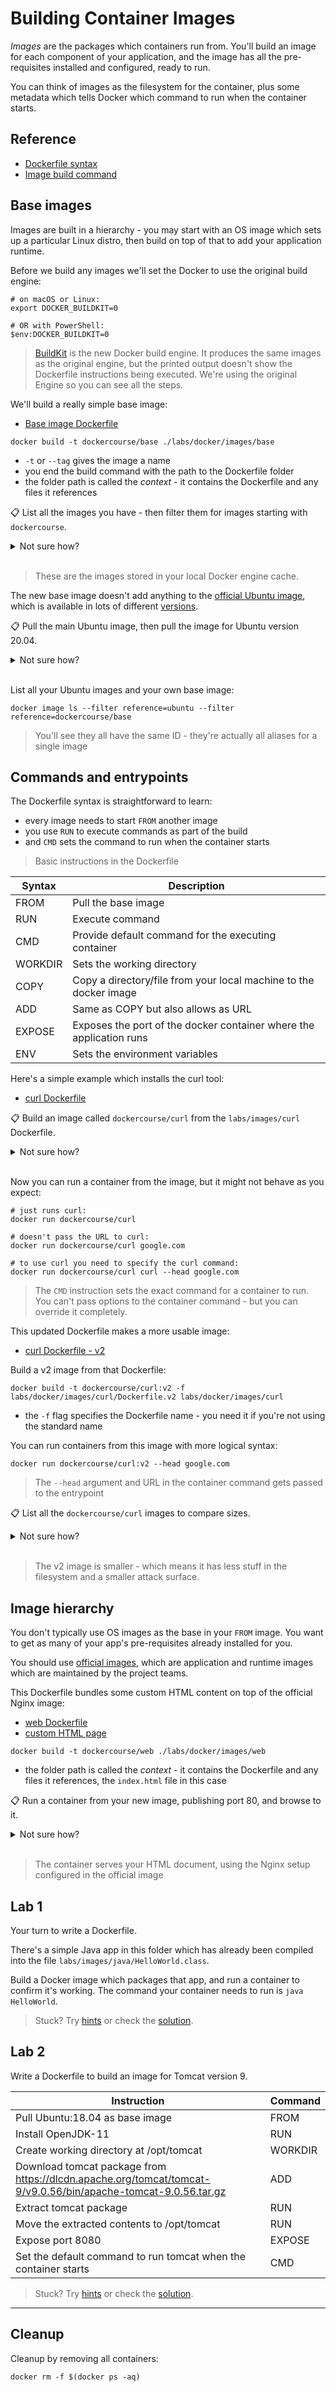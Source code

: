 # Building Container Images

*Images* are the packages which containers run from. You'll build an image for each component of your application, and the image has all the pre-requisites installed and configured, ready to run.

You can think of images as the filesystem for the container, plus some metadata which tells Docker which command to run when the container starts.

## Reference

- [Dockerfile syntax](https://docs.docker.com/engine/reference/builder/)
- [Image build command](https://docs.docker.com/engine/reference/commandline/image_build/)

## Base images

Images are built in a hierarchy - you may start with an OS image which sets up a particular Linux distro, then build on top of that to add your application runtime.

Before we build any images we'll set the Docker to use the original build engine:

```
# on macOS or Linux:
export DOCKER_BUILDKIT=0

# OR with PowerShell:
$env:DOCKER_BUILDKIT=0
```

> [BuildKit](https://docs.docker.com/develop/develop-images/build_enhancements/) is the new Docker build engine. It produces the same images as the original engine, but the printed output doesn't show the Dockerfile instructions being executed. We're using the original Engine so you can see all the steps.

We'll build a really simple base image:

- [Base image Dockerfile](./base/Dockerfile)

```
docker build -t dockercourse/base ./labs/docker/images/base
```

- `-t` or `--tag` gives the image a name
- you end the build command with the path to the Dockerfile folder
- the folder path is called the *context* - it contains the Dockerfile and any files it references

📋 List all the images you have - then filter them for images starting with `dockercourse`.

<details>
  <summary>Not sure how?</summary>

```
# list all local images:
docker image ls

# and filter for the dockercourse images:
docker image ls 'dockercourse/*'
```

</details><br/>

> These are the images stored in your local Docker engine cache.

The new base image doesn't add anything to the [official Ubuntu image](https://hub.docker.com/_/ubuntu), which is available in lots of different [versions](https://hub.docker.com/_/ubuntu?tab=tags&page=1&ordering=last_updated).


📋 Pull the main Ubuntu image, then pull the image for Ubuntu version 20.04.


<details>
  <summary>Not sure how?</summary>

```
docker pull ubuntu

# image versions are set in the tag name:
docker pull ubuntu:22.04
```

</details><br/>

List all your Ubuntu images and your own base image:

```
docker image ls --filter reference=ubuntu --filter reference=dockercourse/base
```

> You'll see they all have the same ID - they're actually all aliases for a single image

## Commands and entrypoints

The Dockerfile syntax is straightforward to learn:

- every image needs to start `FROM` another image
- you use `RUN` to execute commands as part of the build
- and `CMD` sets the command to run when the container starts

> Basic instructions in the Dockerfile

| Syntax      | Description |
| ----------- | ----------- |
| FROM        | Pull the base image       |
| RUN         | Execute command        |
| CMD         | Provide default command for the executing container        |
| WORKDIR     | Sets the working directory        |
| COPY        | Copy a directory/file from your local machine to the docker image        |
| ADD         | Same as COPY but also allows <src> as URL        |
| EXPOSE      | Exposes the port of the docker container where the application runs        |
| ENV         | Sets the environment variables        |

Here's a simple example which installs the curl tool:

- [curl Dockerfile](./curl/Dockerfile)

📋 Build an image called `dockercourse/curl` from the `labs/images/curl` Dockerfile.

<details>
  <summary>Not sure how?</summary>

```
docker build -t dockercourse/curl ./labs/docker/images/curl
```

</details><br/>

Now you can run a container from the image, but it might not behave as you expect:

```
# just runs curl:
docker run dockercourse/curl 

# doesn't pass the URL to curl:
docker run dockercourse/curl google.com

# to use curl you need to specify the curl command:
docker run dockercourse/curl curl --head google.com
```

> The `CMD` instruction sets the exact command for a container to run. You can't pass options to the container command - but you can override it completely.

This updated Dockerfile makes a more usable image:

- [curl Dockerfile - v2](./curl/Dockerfile.v2)

Build a v2 image from that Dockerfile:

```
docker build -t dockercourse/curl:v2 -f labs/docker/images/curl/Dockerfile.v2 labs/docker/images/curl
```

- the `-f` flag specifies the Dockerfile name - you need it if you're not using the standard name

You can run containers from this image with more logical syntax:

```
docker run dockercourse/curl:v2 --head google.com
```

> The `--head` argument and URL in the container command gets passed to the entrypoint

📋 List all the `dockercourse/curl` images to compare sizes.

<details>
  <summary>Not sure how?</summary>

```
docker image ls dockercourse/curl
```

</details><br/>

> The v2 image is smaller - which means it has less stuff in the filesystem and a smaller attack surface.


## Image hierarchy

You don't typically use OS images as the base in your `FROM` image. You want to get as many of your app's pre-requisites already installed for you.

You should use [official images](https://hub.docker.com/search?q=&type=image&image_filter=official&category=languages), which are application and runtime images which are maintained by the project teams.

This Dockerfile bundles some custom HTML content on top of the official Nginx image:

- [web Dockerfile](./web/Dockerfile)
- [custom HTML page](./web/index.html)

```
docker build -t dockercourse/web ./labs/docker/images/web
```

- the folder path is called the *context* - it contains the Dockerfile and any files it references, the `index.html` file in this case

📋 Run a container from your new image, publishing port 80, and browse to it.

<details>
  <summary>Not sure how?</summary>

```
# use any free local port, e.g. 8090:
docker run -d -p 8090:80 dockercourse/web

curl localhost:8090
```

</details><br/>

> The container serves your HTML document, using the Nginx setup configured in the official image 

## Lab 1

Your turn to write a Dockerfile. 

There's a simple Java app in this folder which has already been compiled into the file `labs/images/java/HelloWorld.class`.

Build a Docker image which packages that app, and run a container to confirm it's working. The command your container needs to run is `java HelloWorld`.

> Stuck? Try [hints](./lab-1/hints.md) or check the [solution](./lab-1/solution.md).

## Lab 2

Write a Dockerfile to build an image for Tomcat version 9.

| Instruction      | Command |
| ----------- | ----------- |
| Pull Ubuntu:18.04 as base image        | FROM       |
| Install OpenJDK-11              | RUN        |
| Create working directory at /opt/tomcat         | WORKDIR        |
| Download tomcat package from https://dlcdn.apache.org/tomcat/tomcat-9/v9.0.56/bin/apache-tomcat-9.0.56.tar.gz     | ADD        |
| Extract tomcat package        | RUN  |
| Move the extracted contents to /opt/tomcat         | RUN |
| Expose port 8080      | EXPOSE|
| Set the default command to run tomcat when the container starts          | CMD |

> Stuck? Try [hints](./lab-2/hints.md) or check the [solution](./lab-2/solution.md).
___
## Cleanup

Cleanup by removing all containers:

```
docker rm -f $(docker ps -aq)
```
